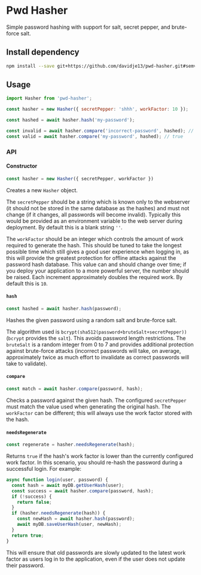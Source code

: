 # Pwd Hasher

Simple password hashing with support for salt, secret pepper, and brute-force salt.

## Install dependency

```bash
npm install --save git+https://github.com/davidje13/pwd-hasher.git#semver:^1.0.2
```

## Usage

```javascript
import Hasher from 'pwd-hasher';

const hasher = new Hasher({ secretPepper: 'shhh', workFactor: 10 });

const hashed = await hasher.hash('my-password');

const invalid = await hasher.compare('incorrect-password', hashed); // false
const valid = await hasher.compare('my-password', hashed); // true
```

### API

#### Constructor

```javascript
const hasher = new Hasher({ secretPepper, workFactor })
```

Creates a new `Hasher` object.

The `secretPepper` should be a string which is known only to the webserver (it should not be
stored in the same database as the hashes) and must not change (if it changes, all passwords
will become invalid). Typically this would be provided as an environment variable to the web
server during deployment. By default this is a blank string `''`.

The `workFactor` should be an integer which controls the amount of work required to generate
the hash. This should be tuned to take the longest possible time which still gives a good
user experience when logging in, as this will provide the greatest protection for offline
attacks against the password hash database. This value can and should change over time; if
you deploy your application to a more powerful server, the number should be raised. Each
increment approximately doubles the required work. By default this is `10`.

#### `hash`

```javascript
const hashed = await hasher.hash(password);
```

Hashes the given password using a random salt and brute-force salt.

The algorithm used is `bcrypt(sha512(password+bruteSalt+secretPepper))` (`bcrypt` provides
the `salt`). This avoids password length restrictions. The `bruteSalt` is a random integer
from 0 to 7 and provides additional protection against brute-force attacks (incorrect
passwords will take, on average, approximately twice as much effort to invalidate as correct
passwords will take to validate).

#### `compare`

```javascript
const match = await hasher.compare(password, hash);
```

Checks a password against the given hash. The configured `secretPepper` must match the value
used when generating the original hash. The `workFactor` can be different; this will always
use the work factor stored with the hash.

#### `needsRegenerate`

```javascript
const regenerate = hasher.needsRegenerate(hash);
```

Returns `true` if the hash's work factor is lower than the currently configured work factor.
In this scenario, you should re-hash the password during a successful login. For example:

```javascript
async function login(user, password) {
  const hash = await myDB.getUserHash(user);
  const success = await hasher.compare(password, hash);
  if (!success) {
    return false;
  }
  if (hasher.needsRegenerate(hash)) {
    const newHash = await hasher.hash(password);
    await myDB.saveUserHash(user, newHash);
  }
  return true;
}
```

This will ensure that old passwords are slowly updated to the latest work factor as users
log in to the application, even if the user does not update their password.
